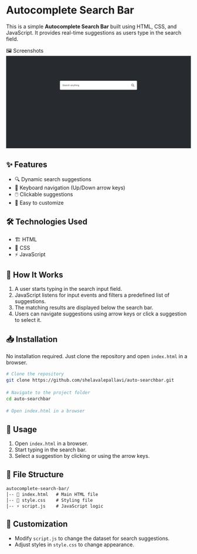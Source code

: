 # Autocomplete Search Bar

This is a simple **Autocomplete Search Bar** built using HTML, CSS, and JavaScript. It provides real-time suggestions as users type in the search field.

🖼 Screenshots
![Autocomplete Search Bar Screenshot](home.png)


## ✨ Features
- 🔍 Dynamic search suggestions
- 🎯 Keyboard navigation (Up/Down arrow keys)
- 🖱️ Clickable suggestions
- 🎨 Easy to customize

## 🛠 Technologies Used
- 🏗️ HTML
- 🎨 CSS
- ⚡ JavaScript

## 🚀 How It Works
1. A user starts typing in the search input field.
2. JavaScript listens for input events and filters a predefined list of suggestions.
3. The matching results are displayed below the search bar.
4. Users can navigate suggestions using arrow keys or click a suggestion to select it.

## 📥 Installation
No installation required. Just clone the repository and open `index.html` in a browser.

```sh
# Clone the repository
git clone https://github.com/shelavalepallavi/auto-searchbar.git

# Navigate to the project folder
cd auto-searchbar

# Open index.html in a browser
```

## 📌 Usage
1. Open `index.html` in a browser.
2. Start typing in the search bar.
3. Select a suggestion by clicking or using the arrow keys.

## 📁 File Structure
```
autocomplete-search-bar/
│-- 📄 index.html   # Main HTML file
│-- 🎨 style.css    # Styling file
│-- ⚡ script.js    # JavaScript logic
```

## 🎨 Customization
- Modify `script.js` to change the dataset for search suggestions.
- Adjust styles in `style.css` to change appearance.





